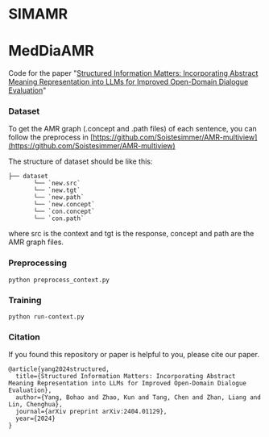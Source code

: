# SIMAMR
# MedDiaAMR



Code for the paper "[Structured Information Matters: Incorporating Abstract Meaning Representation into LLMs for Improved Open-Domain Dialogue Evaluation](https://arxiv.org/pdf/2404.01129)" 

### Dataset 

To get the AMR graph (.concept and .path files) of each sentence, you can follow the preprocess in [https://github.com/Soistesimmer/AMR-multiview](https://github.com/Soistesimmer/AMR-multiview)

The structure of dataset should be like this:
```
├── dataset
       └── `new.src`
       └── `new.tgt`
       └── `new.path`
       └── `new.concept`
       └── `con.concept`
       └── `con.path` 
```
where src is the context and tgt is the response, concept and path are the AMR graph files.
### Preprocessing 
```
python preprocess_context.py
```
### Training 
```
python run-context.py
```

### Citation
If you found this repository or paper is helpful to you, please cite our paper.
```
@article{yang2024structured,
  title={Structured Information Matters: Incorporating Abstract Meaning Representation into LLMs for Improved Open-Domain Dialogue Evaluation},
  author={Yang, Bohao and Zhao, Kun and Tang, Chen and Zhan, Liang and Lin, Chenghua},
  journal={arXiv preprint arXiv:2404.01129},
  year={2024}
}
```
